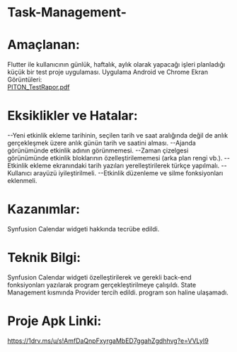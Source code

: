 # Task-Management-
# Amaçlanan:
Flutter ile kullanıcının günlük, haftalık, aylık olarak yapacağı işleri planladığı küçük bir test proje uygulaması.
Uygulama Android ve Chrome Ekran Görüntüleri:  
[PITON_TestRapor.pdf](https://github.com/sedaterzi/Task-Management-/files/7117586/PITON_TestRapor.pdf)
# Eksiklikler ve Hatalar: 
--Yeni etkinlik ekleme tarihinin, seçilen tarih ve saat aralığında değil de anlık gerçekleşmek üzere anlık günün tarih ve saatini alması.
--Ajanda görünümünde etkinlik adının görünmemesi.
--Zaman çizelgesi görünümünde etkinlik bloklarının özelleştirilememesi (arka plan rengi vb.).
--Etkinlik ekleme ekranındaki tarih yazıları yerelleştirilerek türkçe yapılmalı.
--Kullanıcı arayüzü iyileştirilmeli.
--Etkinlik düzenleme ve silme fonksiyonları eklenmeli.
# Kazanımlar: 
Synfusion Calendar widgeti hakkında tecrübe edildi. 
# Teknik Bilgi: 
Synfusion Calendar widgeti özelleştirilerek ve gerekli back-end fonksiyonları yazılarak program gerçekleştirilmeye çalışıldı. State Management kısmında Provider tercih edildi. program son haline ulaşamadı.

# Proje Apk Linki:
https://1drv.ms/u/s!AmfDaQnpFxyrgaMbED7ggahZgdhhvg?e=VVLyI9 
